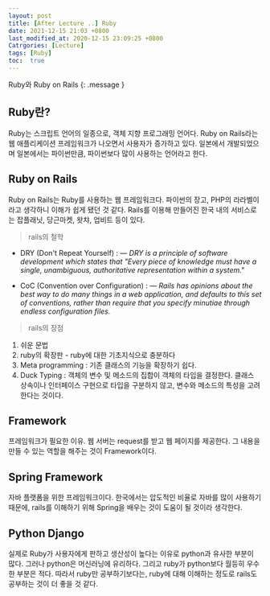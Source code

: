 ```yaml
---
layout: post
title: [After Lecture ..] Ruby
date: 2021-12-15 21:03 +0800
last_modified_at: 2020-12-15 23:09:25 +0800
Catrgories: [Lecture]
tags: [Ruby]
toc:  true
---
```


Ruby와 Ruby on Rails
{: .message }



## Ruby란?

Ruby는 스크립트 언어의 일종으로, 객체 지향 프로그래밍 언어다.
Ruby on Rails라는 웹 애플리케이션 프레임워크가 나오면서 사용자가 증가하고 있다.
일본에서 개발되었으며 일본에서는 파이썬만큼, 파이썬보다 많이 사용하는 언어라고 한다.



## Ruby on Rails

Ruby on Rails는 Ruby를 사용하는 웹 프레임워크다. 파이썬의 장고, PHP의 라라벨이라고 생각하니 이해가 쉽게 됐던 것 같다.
Rails를 이용해 만들어진 한국 내의 서비스로는 잡플래닛, 당근마켓, 왓챠, 업비트 등이 있다.


> rails의 철학

- DRY (Don't Repeat Yourself)
: <cite>&mdash; DRY is a principle of software development which states that "Every piece of knowledge must have a single, unambiguous, authoritative representation within a system." </cite>

- CoC (Convention over Configuration)
: <cite>&mdash; Rails has opinions about the best way to do many things in a web application, and defaults to this set of conventions, rather than require that you specify minutiae through endless configuration files. </cite>


> rails의 장점

1. 쉬운 문법
2. ruby의 확장판 - ruby에 대한 기초지식으로 충분하다
3. Meta programming : 기존 클래스의 기능을 확장하기 쉽다.
4. Duck Typing : 객체의 변수 및 메소드의 집합이 객체의 타입을 결정한다.
클래스 상속이나 인터페이스 구현으로 타입을 구분하지 않고, 변수와 메소드의 특성을 고려한다는 것이다.



## Framework

프레임워크가 필요한 이유.
웹 서버는 request를 받고 웹 페이지를 제공한다. 그 내용을 만들 수 있는 역할을 해주는 것이 Framework이다.


## Spring Framework

자바 플랫폼을 위한 프레임워크이다. 
한국에서는 압도적인 비율로 자바를 많이 사용하기 때문에, rails를 이해하기 위해 Spring을 배우는 것이 도움이 될 것이라 생각한다.


## Python Django

실제로 Ruby가 사용자에게 판하고 생산성이 높다는 이유로 python과 유사한 부분이 많다. 그러나 python은 머신러닝에 유리하다. 그리고 ruby가 python보다 월등히 우수한 부분은 적다. 따라서 ruby만 공부하기보다는, ruby에 대해 이해하는 정도로 rails도 공부하는 것이 더 좋을 것 같다.